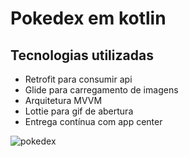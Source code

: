 # Pokedex em kotlin

## Tecnologias utilizadas
- Retrofit para consumir api
- Glide para carregamento de imagens
- Arquitetura MVVM
- Lottie para gif de abertura
- Entrega contínua com app center

![pokedex](https://github.com/tidenis/pokedex/blob/test/pokedex.gif)
